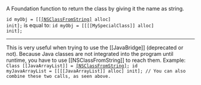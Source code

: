 A Foundation function to return the class by giving it the name as string.

<code>id myObj = [[[[NSClassFromString]](@"[[MySpecialClass]]") alloc] init];</code>
is equal to:
<code>id myObj = [[[[MySpecialClass]] alloc] init];</code>

----
This is very useful when trying to use the [[JavaBridge]] (deprecated or not). Because Java classes are not integrated into the program until runtime, you have to use [[NSClassFromString]] to reach them. Example:
<code>
Class [[JavaArrayList]] = [[NSClassFromString]](@"java.util.[[ArrayList]]");
id myJavaArrayList = [[[[JavaArrayList]] alloc] init];
// You can also combine these two calls, as seen above.
</code>